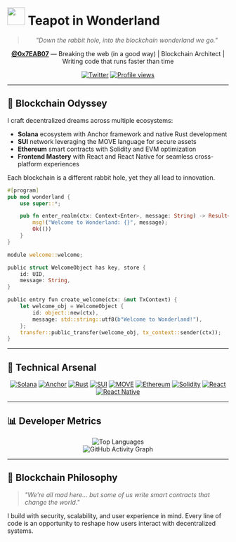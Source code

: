 # <img src="https://em-content.zobj.net/thumbs/120/apple/354/teapot_1fad6.png" width="40" height="40"/> Teapot in Wonderland

<div align="center">

> _"Down the rabbit hole, into the blockchain wonderland we go."_

**[@0x7EAB07](https://github.com/0x7EAB07)** — Breaking the web (in a good way) | Blockchain Architect | Writing code that runs faster than time

[![Twitter](https://img.shields.io/badge/Twitter-%231DA1F2.svg?style=for-the-badge&logo=Twitter&logoColor=white)](https://twitter.com/0x7EAB07)
[![Profile views](https://komarev.com/ghpvc/?username=0x7EAB07&color=blueviolet&style=for-the-badge)](https://twitter.com/0x7EAB07)

</div>

---

## 🧩 Blockchain Odyssey

I craft decentralized dreams across multiple ecosystems:

- **Solana** ecosystem with Anchor framework and native Rust development
- **SUI** network leveraging the MOVE language for secure assets
- **Ethereum** smart contracts with Solidity and EVM optimization
- **Frontend Mastery** with React and React Native for seamless cross-platform experiences

Each blockchain is a different rabbit hole, yet they all lead to innovation.

```rust
#[program]
pub mod wonderland {
    use super::*;

    pub fn enter_realm(ctx: Context<Enter>, message: String) -> Result<()> {
        msg!("Welcome to Wonderland: {}", message);
        Ok(())
    }
}
```

```rust
module welcome::welcome;

public struct WelcomeObject has key, store {
    id: UID,
    message: String,
}

public entry fun create_welcome(ctx: &mut TxContext) {
    let welcome_obj = WelcomeObject {
        id: object::new(ctx),
        message: std::string::utf8(b"Welcome to Wonderland!"),
    };
    transfer::public_transfer(welcome_obj, tx_context::sender(ctx));
}

```

---

## 🧰 Technical Arsenal

<div align="center">

[![Solana](https://img.shields.io/badge/Solana-black?style=for-the-badge&logo=solana)](https://solana.com)
[![Anchor](https://img.shields.io/badge/Anchor-black?style=for-the-badge&logo=anchor&logoColor=white)](https://book.anchor-lang.com/)
[![Rust](https://img.shields.io/badge/Rust-black?style=for-the-badge&logo=rust&logoColor=#E57324)](https://www.rust-lang.org/)
[![SUI](https://img.shields.io/badge/SUI-black?style=for-the-badge&logo=sui)](https://sui.io/)
[![MOVE](https://img.shields.io/badge/MOVE-black?style=for-the-badge)](https://github.com/move-language/move)
[![Ethereum](https://img.shields.io/badge/Ethereum-black?style=for-the-badge&logo=ethereum)](https://ethereum.org)
[![Solidity](https://img.shields.io/badge/Solidity-black?style=for-the-badge&logo=solidity)](https://soliditylang.org/)
[![React](https://img.shields.io/badge/React-black?style=for-the-badge&logo=react)](https://reactjs.org/)
[![React Native](https://img.shields.io/badge/React_Native-black?style=for-the-badge&logo=react)](https://reactnative.dev/)

</div>

---

## 📊 Developer Metrics

<div align="center">
  <img src="https://github-readme-stats.vercel.app/api/top-langs/?username=0x7EAB07&layout=compact&theme=radical" alt="Top Languages" />
</div>

<div align="center">
  <img src="https://github-readme-activity-graph.vercel.app/graph?username=0x7EAB07&theme=react-dark" alt="GitHub Activity Graph" />
</div>

---

## 🔮 Blockchain Philosophy

> _"We're all mad here... but some of us write smart contracts that change the world."_

I build with security, scalability, and user experience in mind. Every line of code is an opportunity to reshape how users interact with decentralized systems.
